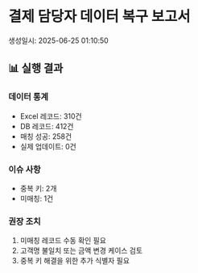 
# 결제 담당자 데이터 복구 보고서
생성일시: 2025-06-25 01:10:50

## 📊 실행 결과

### 데이터 통계
- Excel 레코드: 310건
- DB 레코드: 412건
- 매칭 성공: 258건
- 실제 업데이트: 0건

### 이슈 사항
- 중복 키: 2개
- 미매칭: 1건

### 권장 조치

1. 미매칭 레코드 수동 확인 필요
2. 고객명 불일치 또는 금액 변경 케이스 검토
3. 중복 키 해결을 위한 추가 식별자 필요
